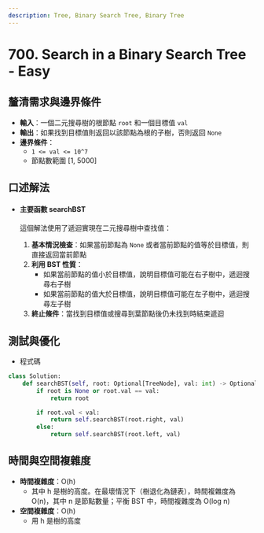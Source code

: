 ```yaml
---
description: Tree, Binary Search Tree, Binary Tree
---
```


# 700. Search in a Binary Search Tree - Easy

## 釐清需求與邊界條件

* **輸入**：一個二元搜尋樹的根節點 `root` 和一個目標值 `val`
* **輸出**：如果找到目標值則返回以該節點為根的子樹，否則返回 `None`
* **邊界條件**：
  * `1 <= val <= 10^7`
  * 節點數範圍 \[1, 5000]

## 口述解法

*   #### 主要函數 searchBST

    這個解法使用了遞迴實現在二元搜尋樹中查找值：

    1. **基本情況檢查**：如果當前節點為 `None` 或者當前節點的值等於目標值，則直接返回當前節點
    2. **利用 BST 性質**：
       * 如果當前節點的值小於目標值，說明目標值可能在右子樹中，遞迴搜尋右子樹
       * 如果當前節點的值大於目標值，說明目標值可能在左子樹中，遞迴搜尋左子樹
    3. **終止條件**：當找到目標值或搜尋到葉節點後仍未找到時結束遞迴

## 測試與優化

* 程式碼

```python
class Solution:
    def searchBST(self, root: Optional[TreeNode], val: int) -> Optional[TreeNode]:
        if root is None or root.val == val:
            return root

        if root.val < val:
            return self.searchBST(root.right, val)
        else:
            return self.searchBST(root.left, val)
```

## 時間與空間複雜度

* **時間複雜度**：O(h)
  * 其中 h 是樹的高度。在最壞情況下（樹退化為鏈表），時間複雜度為 O(n)，其中 n 是節點數量；平衡 BST 中，時間複雜度為 O(log n)
* **空間複雜度**：O(h)&#x20;
  * 用 h 是樹的高度
